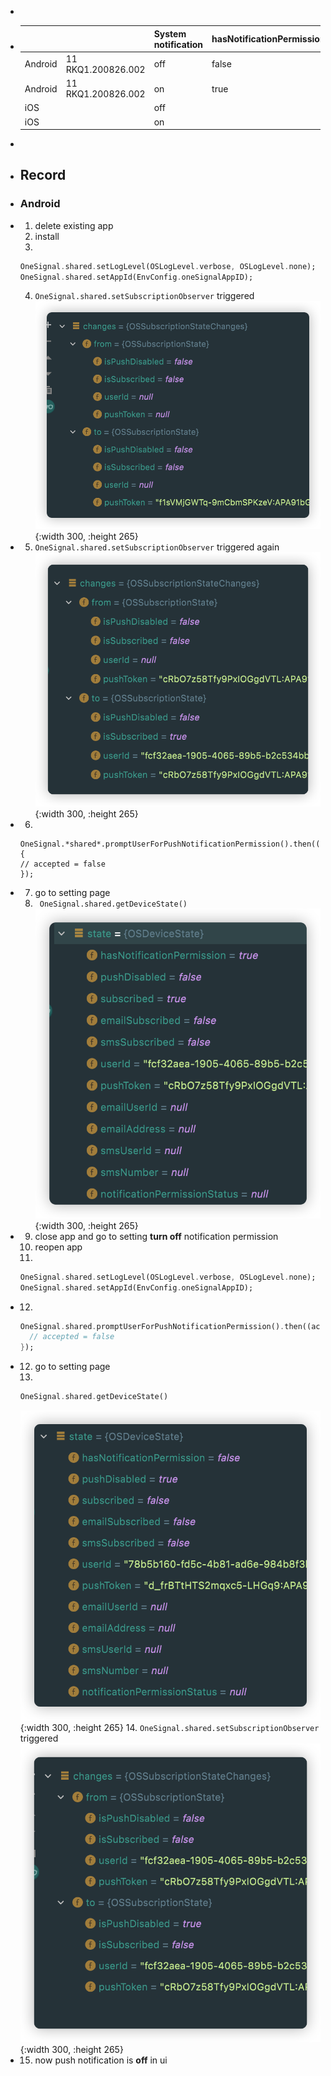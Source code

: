 -
- |||System notification|hasNotificationPermission|pushDisabled|subscribed|notificationPermissionStatus|
  |--|--|--|--|--|--|--|
  |Android|11 RKQ1.200826.002|off|false|true|false|null|
  |Android|11 RKQ1.200826.002|on|true|false|true|null|
  |iOS||off|||||
  |iOS||on|||||
-
- ## Record
- ### Android
- 1. delete existing app
  2. install
  3. 
  ```dart
  OneSignal.shared.setLogLevel(OSLogLevel.verbose, OSLogLevel.none);
  OneSignal.shared.setAppId(EnvConfig.oneSignalAppID);
  ```
  4. `OneSignal.shared.setSubscriptionObserver` triggered
  ![image.png](../assets/image_1660621311388_0.png){:width 300, :height 265}
- 5. `OneSignal.shared.setSubscriptionObserver` triggered again
  ![image.png](../assets/image_1660621536789_0.png){:width 300, :height 265}
- 6. 
  ```
  OneSignal.*shared*.promptUserForPushNotificationPermission().then((accepted) {
  // accepted = false
  });
  ```
- 7. go to setting page
  8. ` OneSignal.shared.getDeviceState()`
  ![image.png](../assets/image_1660621748611_0.png){:width 300, :height 265}
- 9. close app and go to setting **turn off** notification permission
  10. reopen app
  11. 
  ```dart
  OneSignal.shared.setLogLevel(OSLogLevel.verbose, OSLogLevel.none);
  OneSignal.shared.setAppId(EnvConfig.oneSignalAppID);
  ```
- 12. 
  ```dart
  OneSignal.shared.promptUserForPushNotificationPermission().then((accepted) {
  	// accepted = false
  });
  ```
- 12. go to setting page
  13. 
  ```dart
  OneSignal.shared.getDeviceState()
  ```
  ![image.png](../assets/image_1660623596994_0.png){:width 300, :height 265}
  14. `OneSignal.shared.setSubscriptionObserver` triggered
  ![image.png](../assets/image_1660622531311_0.png){:width 300, :height 265}
- 15. now push notification is **off** in ui